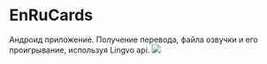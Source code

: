 # EnRuCards

Андроид приложение. Получение перевода, файла озвучки и его проигрывание, используя Lingvo api.
![](docs/images/en_ru_cards.gif=300x600)